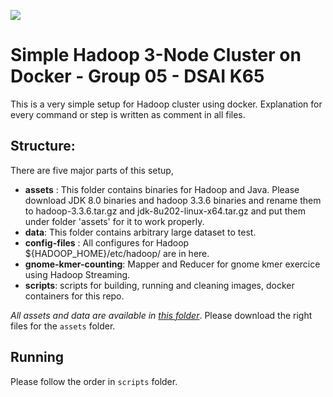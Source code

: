 ![](https://external-content.duckduckgo.com/iu/?u=https%3A%2F%2Ftse2.mm.bing.net%2Fth%3Fid%3DOIP.0PlozBoD9DCXtvwadQ28ZQHaEA%26pid%3DApi&f=1)

# Simple Hadoop 3-Node Cluster on Docker - Group 05 - DSAI K65

This is a very simple setup for Hadoop cluster using docker. Explanation for every command or step is written as comment in all files. 

## Structure:
There are five major parts of this setup, 
- **assets** : This folder contains binaries for Hadoop and Java. Please download JDK 8.0 binaries and hadoop 3.3.6 binaries and rename them to hadoop-3.3.6.tar.gz and jdk-8u202-linux-x64.tar.gz and put them under folder 'assets' for it to work properly.
- **data**: This folder contains arbitrary large dataset to test.
- **config-files** : All configures for Hadoop ${HADOOP_HOME}/etc/hadoop/ are in here.
- **gnome-kmer-counting**: Mapper and Reducer for gnome kmer exercice using Hadoop Streaming.
- **scripts**: scripts for building, running and cleaning images, docker containers for this repo.

*All assets and data are available in [this folder](https://husteduvn-my.sharepoint.com/:f:/g/personal/duc_nq204876_sis_hust_edu_vn/EmOBRWGhepBDpfrmdyeembkB7wLes_o4sd2QrdqAyYhqgQ?e=HWVkBh)*. Please download the right files for the ``assets`` folder.

## Running 
Please follow the order in `scripts` folder. 


